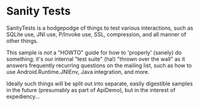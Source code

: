 Sanity Tests
============

SanityTests is a hodgepodge of things to test various interactions,
such as SQLite use, JNI use, P/Invoke use, SSL, compression, and all
manner of other things.

This sample is *not* a "HOWTO" guide for how to 'properly' (sanely) do
something; it's our internal "test suite" (ha!) "thrown over the wall"
as it answers frequently recurring questions on the mailing list,
such as how to use Android.Runtime.JNIEnv, Java integration, and more.

Ideally such things will be split out into separate, easily digestible
samples in the future (presumably as part of ApiDemo), but in the
interest of expediency...
